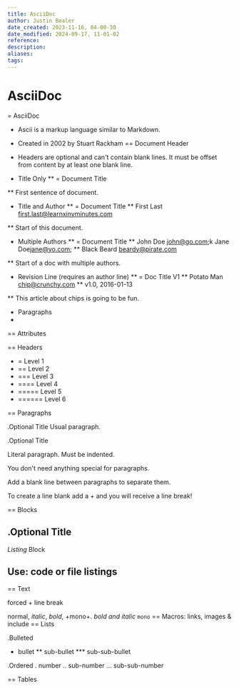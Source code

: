 ```yaml
---
title: AsciiDoc
author: Justin Bealer
date_created: 2023-11-16, 04-00-30
date_modified: 2024-09-17, 11-01-02
reference: 
description: 
aliases: 
tags: 
---
```

# AsciiDoc
= AsciiDoc

* Ascii is a markup language similar to Markdown.
* Created in 2002 by Stuart Rackham
== Document Header

* Headers are optional and can't contain blank lines. It must be offset from
  content by at least one blank line.
* Title Only
** = Document Title

** First sentence of document.
* Title and Author
** = Document Title
** First Last <first.last@learnxinyminutes.com>

** Start of this document.
* Multiple Authors
** = Document Title
** John Doe <john@go.com>;k Jane Doe<jane@yo.com>;
** Black Beard <beardy@pirate.com>

** Start of a doc with multiple authors.
* Revision Line (requires an  author line)
** = Doc Title V1
** Potato Man <chip@crunchy.com>
** v1.0, 2016-01-13

** This article about chips is  going to be fun.
* Paragraphs
*
== Attributes

== Headers

* = Level 1
* == Level 2
* === Level 3
* ==== Level 4
* ===== Level 5
* ====== Level 6

== Paragraphs

.Optional Title
Usual
paragraph.

.Optional Title

Literal paragraph.
  Must be indented.

You don't need anything special for paragraphs.

Add a blank line between paragraphs to separate them.

To create a line blank add a +
and you will receive a line break!

== Blocks

.Optional Title
----
*Listing* Block

Use: code or file listings
----

== Text

forced +
line break

normal, _italic_, *bold*, +mono+.
*_bold and italic_*
`mono`
== Macros: links, images & include
== Lists

.Bulleted
* bullet
** sub-bullet
*** sub-sub-bullet

.Ordered
. number
.. sub-number
... sub-sub-number

== Tables
